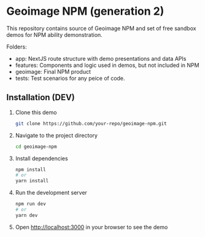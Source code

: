 # Geoimage NPM (generation 2)
This repository contains source of Geoimage NPM and set of free sandbox demos for NPM ability demonstration.

Folders:
- app: NextJS route structure with demo presentations and data APIs
- features: Components and logic used in demos, but not included in NPM
- geoimage: Final NPM product
- tests: Test scenarios for any peice of code.


## Installation (DEV)
1. Clone this demo
    ```bash
    git clone https://github.com/your-repo/geoimage-npm.git
    ```

2. Navigate to the project directory
    ```bash
    cd geoimage-npm
    ```

3. Install dependencies
    ```bash
    npm install
    # or
    yarn install
    ```

4. Run the development server
    ```bash
    npm run dev
    # or
    yarn dev
    ```

5. Open [http://localhost:3000](http://localhost:3000) in your browser to see the demo